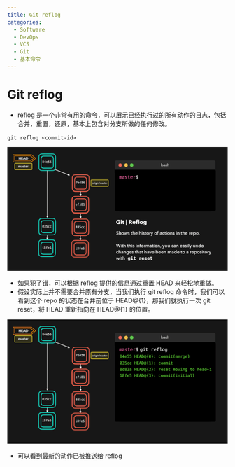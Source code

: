 ```yaml
---
title: Git reflog
categories:
  - Software
  - DevOps
  - VCS
  - Git
  - 基本命令
---
```

# Git reflog

- reflog 是一个非常有用的命令，可以展示已经执行过的所有动作的日志，包括合并，重置，还原，基本上包含对分支所做的任何修改。

```shell
git reflog <commit-id>
```

![](https://raw.githubusercontent.com/LuShan123888/Files/main/Pictures/2020-12-10-I2AefJEHuZ5BCbo.gif)

- 如果犯了错，可以根据 reflog 提供的信息通过重置 HEAD 来轻松地重做。
- 假设实际上并不需要合并原有分支，当我们执行 git reflog 命令时，我们可以看到这个 repo 的状态在合并前位于 HEAD@{1}，那我们就执行一次 git reset，将 HEAD 重新指向在 HEAD@{1} 的位置。

![](https://raw.githubusercontent.com/LuShan123888/Files/main/Pictures/2020-12-10-JwAvN9GISlOoQUD-20200820130837647-20201210112841369.gif)

- 可以看到最新的动作已被推送给 reflog